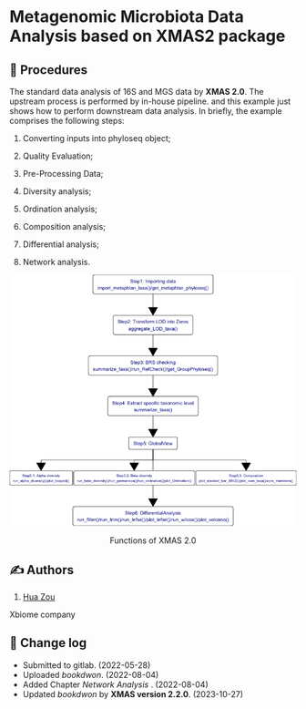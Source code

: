 <!-- README.md is generated from README.Rmd. Please edit that file -->

# Metagenomic Microbiota Data Analysis based on XMAS2 package

## :book: Procedures

The standard data analysis of 16S and MGS data by **XMAS 2.0**. The
upstream process is performed by in-house pipeline. and this example
just shows how to perform downstream data analysis. In briefly, the
example comprises the following steps:

1.  Converting inputs into phyloseq object;

2.  Quality Evaluation;

3.  Pre-Processing Data;

4.  Diversity analysis;

5.  Ordination analysis;

6.  Composition analysis;

7.  Differential analysis;

8.  Network analysis.

<div class="figure" style="text-align: center">

<img src="./figures/README-unnamed-chunk-2-1.png" alt="Functions of XMAS 2.0"  />
<p class="caption">
Functions of XMAS 2.0
</p>

</div>

## :writing_hand: Authors

1.  [Hua Zou](zouhua@xbiome.com)

Xbiome company

## :wrench: Change log

- Submitted to gitlab. (2022-05-28)
- Uploaded *bookdwon*. (2022-08-04)
- Added Chapter *Network Analysis* . (2022-08-04)
- Updated *bookdwon* by **XMAS version 2.2.0**. (2023-10-27)
